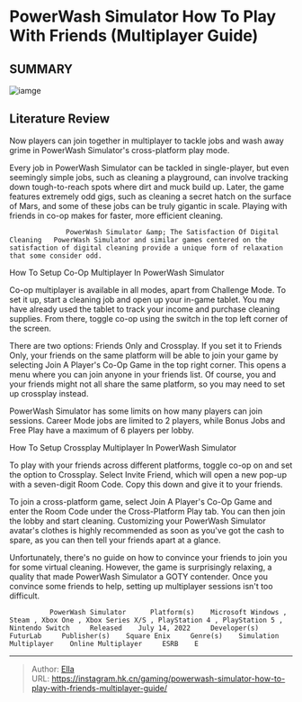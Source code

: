 # PowerWash Simulator How To Play With Friends (Multiplayer Guide)


## SUMMARY 

![iamge](https://static1.srcdn.com/wordpress/wp-content/uploads/2022/07/PowerWash-Simulator-Co-Op-Multiplayer-Cross-Platform.jpg)

## Literature Review

Now players can join together in multiplayer to tackle jobs and wash away grime in PowerWash Simulator&#39;s cross-platform play mode.





Every job in PowerWash Simulator can be tackled in single-player, but even seemingly simple jobs, such as cleaning a playground, can involve tracking down tough-to-reach spots where dirt and muck build up. Later, the game features extremely odd gigs, such as cleaning a secret hatch on the surface of Mars, and some of these jobs can be truly gigantic in scale. Playing with friends in co-op makes for faster, more efficient cleaning.




                  PowerWash Simulator &amp; The Satisfaction Of Digital Cleaning   PowerWash Simulator and similar games centered on the satisfaction of digital cleaning provide a unique form of relaxation that some consider odd.   


 How To Setup Co-Op Multiplayer In PowerWash Simulator 
          

Co-op multiplayer is available in all modes, apart from Challenge Mode. To set it up, start a cleaning job and open up your in-game tablet. You may have already used the tablet to track your income and purchase cleaning supplies. From there, toggle co-op using the switch in the top left corner of the screen. 

There are two options: Friends Only and Crossplay. If you set it to Friends Only, your friends on the same platform will be able to join your game by selecting Join A Player&#39;s Co-Op Game in the top right corner. This opens a menu where you can join anyone in your friends list. Of course, you and your friends might not all share the same platform, so you may need to set up crossplay instead.






PowerWash Simulator has some limits on how many players can join sessions. Career Mode jobs are limited to 2 players, while Bonus Jobs and Free Play have a maximum of 6 players per lobby.






 How To Setup Crossplay Multiplayer In PowerWash Simulator 
          

To play with your friends across different platforms, toggle co-op on and set the option to Crossplay. Select Invite Friend, which will open a new pop-up with a seven-digit Room Code. Copy this down and give it to your friends.

To join a cross-platform game, select Join A Player&#39;s Co-Op Game and enter the Room Code under the Cross-Platform Play tab. You can then join the lobby and start cleaning. Customizing your PowerWash Simulator avatar&#39;s clothes is highly recommended as soon as you&#39;ve got the cash to spare, as you can then tell your friends apart at a glance.




Unfortunately, there&#39;s no guide on how to convince your friends to join you for some virtual cleaning. However, the game is surprisingly relaxing, a quality that made PowerWash Simulator a GOTY contender. Once you convince some friends to help, setting up multiplayer sessions isn&#39;t too difficult. 

              PowerWash Simulator      Platform(s)    Microsoft Windows , Steam , Xbox One , Xbox Series X/S , PlayStation 4 , PlayStation 5 , Nintendo Switch     Released    July 14, 2022     Developer(s)    FuturLab     Publisher(s)    Square Enix     Genre(s)    Simulation     Multiplayer    Online Multiplayer     ESRB    E      


---

> Author: [Ella](https://instagram.hk.cn/)  
> URL: https://instagram.hk.cn/gaming/powerwash-simulator-how-to-play-with-friends-multiplayer-guide/  

